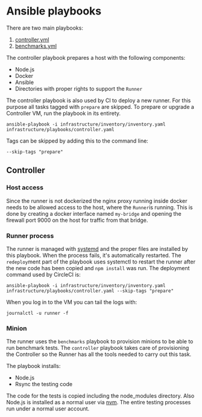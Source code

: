 # Ansible playbooks

There are two main playbooks:
1. [controller.yml](/infrastructure/playbooks/controller.yaml)
2. [benchmarks.yml](/infrastructure/playbooks/benchmarks.yaml)

The controller playbook prepares a host with the following components:
* Node.js
* Docker
* Ansible
* Directories with proper rights to support the `Runner`

The controller playbook is also used by CI to deploy a new runner. For this purpose all tasks tagged with `prepare` are skipped. To prepare or upgrade a Controller VM, run the playbook in its entirety.
```
ansible-playbook -i infrastructure/inventory/inventory.yaml infrastructure/playbooks/controller.yaml
```
Tags can be skipped by adding this to the command line:
```
--skip-tags "prepare"
```

## Controller
### Host access
Since the runner is not dockerized the nginx proxy running inside docker needs to be allowed access to the host, where the `Runner`is running. This is done by creating a docker interface named `my-bridge` and opening the firewall port 9000 on the host for traffic from that bridge.

### Runner process
The runner is managed with [systemd](https://wiki.debian.org/systemd) and the proper files are installed by this playbook. When the process fails, it's automatically restarted. The `redeploy`ment part of the playbook uses systemctl to restart the runner after the new code has been copied and `npm install` was run. The deployment command used by CircleCI is:
```
ansible-playbook -i infrastructure/inventory/inventory.yaml infrastructure/playbooks/controller.yaml --skip-tags "prepare"
```
When you log in to the VM you can tail the logs with:
```
journalctl -u runner -f
```

### Minion
The runner uses the `benchmarks` playbook to provision minions to be able to run benchmark tests. The `controller` playbook takes care of provisioning the Controller so the Runner has all the tools needed to carry out this task.

The playbook installs:
* Node.js
* Rsync the testing code

The code for the tests is copied including the node_modules directory. Also Node.js is installed as a normal user via [nvm](https://github.com/creationix/nvm). The entire testing processes run under a normal user account.